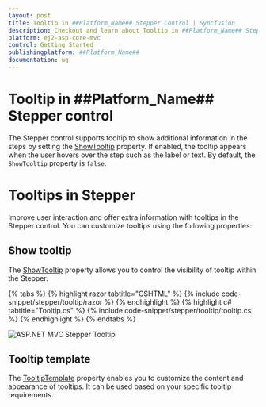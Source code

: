 ```yaml
---
layout: post
title: Tooltip in ##Platform_Name## Stepper Control | Syncfusion
description: Checkout and learn about Tooltip in ##Platform_Name## Stepper control of Syncfusion Essential JS 2 and more details.
platform: ej2-asp-core-mvc
control: Getting Started
publishingplatform: ##Platform_Name##
documentation: ug
---
```


# Tooltip in ##Platform_Name## Stepper control

The Stepper control supports tooltip to show additional information in the steps by setting the [ShowTooltip](https://help.syncfusion.com/cr/aspnetmvc-js2/Syncfusion.EJ2.Navigations.Stepper.html#Syncfusion_EJ2_Navigations_Stepper_ShowTooltip) property. If enabled, the tooltip appears when the user hovers over the step such as the label or text. By default, the `ShowTooltip` property is `false`.

# Tooltips in Stepper

Improve user interaction and offer extra information with tooltips in the Stepper control. You can customize tooltips using the following properties:

## Show tooltip

The [ShowTooltip](https://help.syncfusion.com/cr/aspnetmvc-js2/Syncfusion.EJ2.Navigations.Stepper.html#Syncfusion_EJ2_Navigations_Stepper_ShowTooltip) property allows you to control the visibility of tooltip within the Stepper.

{% tabs %}
{% highlight razor tabtitle="CSHTML" %}
{% include code-snippet/stepper/tooltip/razor %}
{% endhighlight %}
{% highlight c# tabtitle="Tooltip.cs" %}
{% include code-snippet/stepper/tooltip/tooltip.cs %}
{% endhighlight %}
{% endtabs %}

![ASP.NET MVC Stepper Tooltip](images/stepper-tooltip.jpg)

## Tooltip template

The [TooltipTemplate](https://help.syncfusion.com/cr/aspnetmvc-js2/Syncfusion.EJ2.Navigations.Stepper.html#Syncfusion_EJ2_Navigations_Stepper_TooltipTemplate) property enables you to customize the content and appearance of tooltips. It can be used based on your specific tooltip requirements.